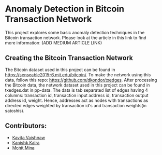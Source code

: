 # Anomaly Detection in Bitcoin Transaction Network
This project explores some basic anomaly detection techniques in the Bitcoin transaction network. Please look at the article in this link to find more information: (ADD MEDIUM ARTICLE LINK)

## Creating the Bitcoin Transaction Network
The Bitcoin dataset used in this project can be found in https://senseable2015-6.mit.edu/bitcoin/. To make the network using this data, follow this repo: https://github.com/dkondor/txedges. After processing the Bitcoin data, the network dataset used in this project can be found in txedges.dat in pp-data. The data is tab separated list of edges having 4 columns: transaction id, transaction input address id, transaction output address id, weight. Hence, addresses act as nodes with transactions as directed edges weighted by transaction id's and transaction weights(in satoshis).

## Contributors:
- [Kavita Vaishnaw](https://github.com/kavita-v "Kavita's GitHub Profile")
- [Kanishk Kalra](https://github.com/kanishkkalra11 "Kanishk's GitHub Profile")
- [Mohit Mina](https://github.com/mohitmina "Mohit's GitHub Profile")
